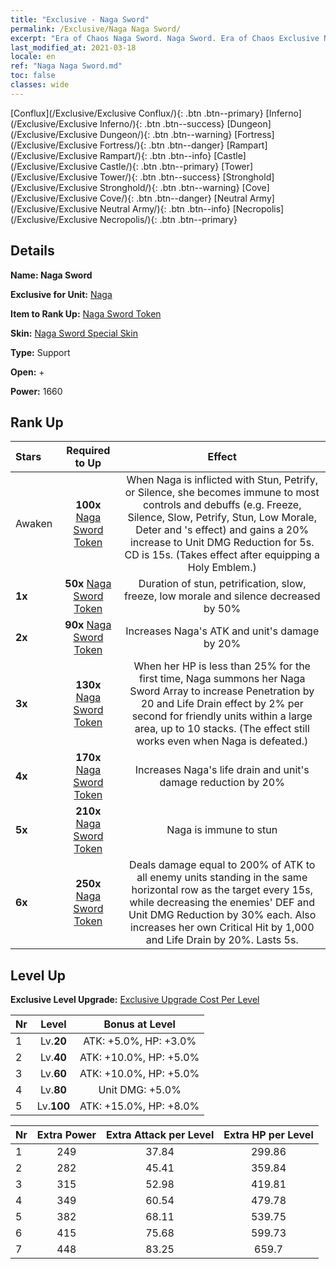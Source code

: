```yaml
---
title: "Exclusive - Naga Sword"
permalink: /Exclusive/Naga Naga Sword/
excerpt: "Era of Chaos Naga Sword. Naga Sword. Era of Chaos Exclusive Naga Sword. Naga Exclusive."
last_modified_at: 2021-03-18
locale: en
ref: "Naga Naga Sword.md"
toc: false
classes: wide
---
```

 [Conflux](/Exclusive/Exclusive Conflux/){: .btn .btn--primary} [Inferno](/Exclusive/Exclusive Inferno/){: .btn .btn--success} [Dungeon](/Exclusive/Exclusive Dungeon/){: .btn .btn--warning} [Fortress](/Exclusive/Exclusive Fortress/){: .btn .btn--danger} [Rampart](/Exclusive/Exclusive Rampart/){: .btn .btn--info} [Castle](/Exclusive/Exclusive Castle/){: .btn .btn--primary} [Tower](/Exclusive/Exclusive Tower/){: .btn .btn--success} [Stronghold](/Exclusive/Exclusive Stronghold/){: .btn .btn--warning} [Cove](/Exclusive/Exclusive Cove/){: .btn .btn--danger} [Neutral Army](/Exclusive/Exclusive Neutral Army/){: .btn .btn--info} [Necropolis](/Exclusive/Exclusive Necropolis/){: .btn .btn--primary} 

## Details
 **Name: Naga Sword** 

 **Exclusive for Unit:** [Naga](/units/Naga/) 

 **Item to Rank Up:** [Naga Sword Token](/Items/con_987/)

 **Skin:** [Naga Sword Special Skin](/Items/con_655/)

 **Type:** Support

 **Open:** +

 **Power:** 1660

## Rank Up

  |     Stars    |  Required to Up | Effect |
  |:-------------|:---------------:|:---------------:|
  |  Awaken  | **100x** [Naga Sword Token](/Items/con_987/) | <Unyielding Will> When Naga is inflicted with Stun, Petrify, or Silence, she becomes immune to most controls and debuffs (e.g. Freeze, Silence, Slow, Petrify, Stun, Low Morale, Deter and <Time Stop>'s effect) and gains a 20% increase to Unit DMG Reduction for 5s. CD is 15s. (Takes effect after equipping a Holy Emblem.) |
  | **1x** <i class="fas fa-star"/> | **50x** [Naga Sword Token](/Items/con_987/) | Duration of stun, petrification, slow, freeze, low morale and silence decreased by 50% |
  | **2x** <i class="fas fa-star"/> | **90x** [Naga Sword Token](/Items/con_987/) | Increases Naga's ATK and unit's damage by 20% |
  | **3x** <i class="fas fa-star"/> | **130x** [Naga Sword Token](/Items/con_987/) | <Naga Sword Array> When her HP is less than 25% for the first time, Naga summons her Naga Sword Array to increase Penetration by 20 and Life Drain effect by 2% per second for friendly units within a large area, up to 10 stacks. (The effect still works even when Naga is defeated.) |
  | **4x** <i class="fas fa-star"/> | **170x** [Naga Sword Token](/Items/con_987/) | Increases Naga's life drain and unit's damage reduction by 20% |
  | **5x** <i class="fas fa-star"/> | **210x** [Naga Sword Token](/Items/con_987/) | Naga is immune to stun |
  | **6x** <i class="fas fa-star"/> | **250x** [Naga Sword Token](/Items/con_987/) | <Ray of Naga Sword> Deals damage equal to 200% of ATK to all enemy units standing in the same horizontal row as the target every 15s, while decreasing the enemies' DEF and Unit DMG Reduction by 30% each. Also increases her own Critical Hit by 1,000 and Life Drain by 20%. Lasts 5s. |


## Level Up
 **Exclusive Level Upgrade:** [Exclusive Upgrade Cost Per Level](/Exclusive/ExclusiveUpgradeCostPerLevel/)

  |  Nr  |   Level  | Bonus at Level |
  |:-----|:--------:|:--------------:|
  | 1 | Lv.**20** | ATK: +5.0%, HP: +3.0% |
  | 2 | Lv.**40** | ATK: +10.0%, HP: +5.0% |
  | 3 | Lv.**60** | ATK: +10.0%, HP: +5.0% |
  | 4 | Lv.**80** | Unit DMG: +5.0% |
  | 5 | Lv.**100** | ATK: +15.0%, HP: +8.0% |


  |  Nr  |  Extra Power | Extra Attack per Level | Extra HP per Level |
  |:-----|:--------:|:--------:|:--------:|
  | 1 | 249 | 37.84 | 299.86 |
  | 2 | 282 | 45.41 | 359.84 |
  | 3 | 315 | 52.98 | 419.81 |
  | 4 | 349 | 60.54 | 479.78 |
  | 5 | 382 | 68.11 | 539.75 |
  | 6 | 415 | 75.68 | 599.73 |
  | 7 | 448 | 83.25 | 659.7 |


